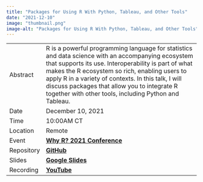 ```yaml
---
title: "Packages for Using R With Python, Tableau, and Other Tools"
date: "2021-12-10"
image: "thumbnail.png"
image-alt: "Packages for Using R With Python, Tableau, and Other Tools"
---
```


|            |                                                                                                                                                                                                                                                                                                                                                                             |
|-----------|-------------------------------------------------------------|
| Abstract   | R is a powerful programming language for statistics and data science with an accompanying ecosystem that supports its use. Interoperability is part of what makes the R ecosystem so rich, enabling users to apply R in a variety of contexts. In this talk, I will discuss packages that allow you to integrate R together with other tools, including Python and Tableau. |
| Date       | December 10, 2021                                                                                                                                                                                                                                                                                                                                                           |
| Time       | 10:00AM CT                                                                                                                                                                                                                                                                                                                                                                  |
| Location   | Remote                                                                                                                                                                                                                                                                                                                                                                      |
| Event      | [**Why R? 2021 Conference**](https://2021.whyr.pl/)                                                                                                                                                                                                                                                                                                                         |
| Repository | [**GitHub**](https://github.com/ivelasq/using-r-and-other-tools)                                                                                                                                                                                                                                                                                                            |
| Slides     | [**Google Slides**](https://github.com/ivelasq/using-r-and-other-tools)                                                                                                                                                                                                                                                                                                     |
| Recording  | [**YouTube**](https://youtu.be/vyA2EiIz4pI)                                                                                                                                                                                                                                                                                                                                 |
